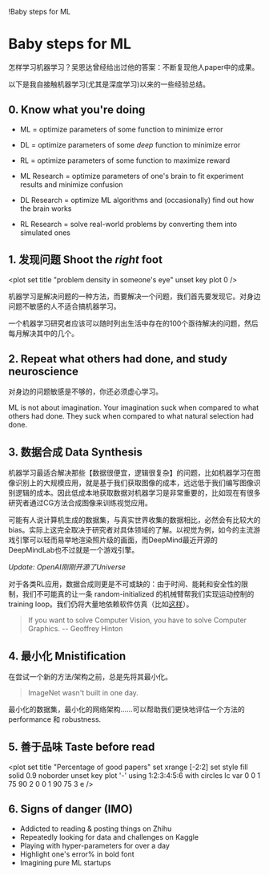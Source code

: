 !Baby steps for ML

# Baby steps for ML

怎样学习机器学习？吴恩达曾经给出过他的答案：不断复现他人paper中的成果。

以下是我自接触机器学习(尤其是深度学习)以来的一些经验总结。

## 0. Know what you're doing

- ML = optimize parameters of some function to minimize error
- DL = optimize parameters of some *deep* function to minimize error
- RL = optimize parameters of some function to maximize reward



- ML Research = optimize parameters of one's brain to fit experiment results and minimize confusion
- DL Research = optimize ML algorithms and (occasionally) find out how the brain works
- RL Research = solve real-world problems by converting them into simulated ones

## 1. 发现问题 Shoot the *right* foot

<plot
set title "problem density in someone's eye"
unset key
plot 0
/>

机器学习是解决问题的一种方法，而要解决一个问题，我们首先要发现它。对身边问题不敏感的人不适合搞机器学习。

一个机器学习研究者应该可以随时列出生活中存在的100个亟待解决的问题，然后每月解决其中的几个。

## 2. Repeat what others had done, and study neuroscience

对身边的问题敏感是不够的，你还必须虚心学习。

ML is not about imagination. Your imagination suck when compared to what others had done. They suck when compared to what natural selection had done.

## 3. 数据合成 Data Synthesis

机器学习最适合解决那些【数据很便宜，逻辑很复杂】的问题，比如机器学习在图像识别上的大规模应用，就是基于我们获取图像的成本，远远低于我们编写图像识别逻辑的成本。因此低成本地获取数据对机器学习是非常重要的，比如现在有很多研究者通过CG方法合成图像来训练视觉应用。

可能有人说计算机生成的数据集，与真实世界收集的数据相比，必然会有比较大的bias。实际上这完全取决于研究者对具体领域的了解。以视觉为例，如今的主流游戏引擎可以轻而易举地渲染照片级的画面，而DeepMind最近开源的DeepMindLab也不过就是一个游戏引擎。

*Update: OpenAI刚刚开源了Universe*

对于各类RL应用，数据合成则更是不可或缺的：由于时间、能耗和安全性的限制，我们不可能真的让一条 random-initialized 的机械臂帮我们实现运动控制的 training loop。我们仍将大量地依赖软件仿真（比如[这样](https://drive.google.com/file/d/0B4nMjK_Q9AcRODlmZGd4QUVXVG8/view)）。

> If you want to solve Computer Vision, you have to solve Computer Graphics. -- Geoffrey Hinton

## 4. 最小化 Mnistification

在尝试一个新的方法/架构之前，总是先将其最小化。

> ImageNet wasn't built in one day.

最小化的数据集，最小化的网络架构……可以帮助我们更快地评估一个方法的 performance 和 robustness.

## 5. 善于品味 Taste before read

<plot
set title "Percentage of good papers"
set xrange [-2:2]
set style fill solid 0.9 noborder
unset key
plot '-' using 1:2:3:4:5:6 with circles lc var
0    0    1    75    90    2
0    0    1   90    75    3
e
/>

## 6. Signs of danger (IMO)

- Addicted to reading & posting things on Zhihu
- Repeatedly looking for data and challenges on Kaggle
- Playing with hyper-parameters for over a day
- Highlight one's error% in bold font
- Imagining pure ML startups
